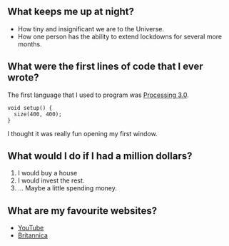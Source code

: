 ## What keeps me up at night?
- How tiny and insignificant we are to the Universe.
- How one person has the ability to extend lockdowns for several more months.
## What were the first lines of code that I ever wrote?
The first language that I used to program was [Processing 3.0](https://processing.org/).
```BASIC
void setup() {
  size(400, 400);
}
```
I thought it was really fun opening my first window.

## What would I do if I had a million dollars?
1. I would buy a house 
1. I would invest the rest.
1. ... Maybe a little spending money.

## What are my favourite websites?
- [YouTube](http://YouTube.com)
- [Britannica](https://www.britannica.com/)